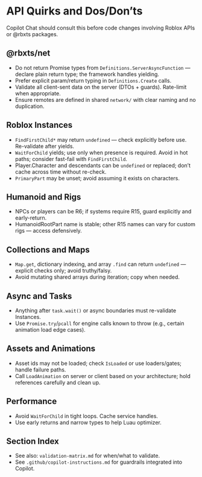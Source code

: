 # API Quirks and Dos/Don’ts

Copilot Chat should consult this before code changes involving Roblox APIs or @rbxts packages.

## @rbxts/net

- Do not return Promise types from `Definitions.ServerAsyncFunction` — declare plain return type; the framework handles yielding.
- Prefer explicit param/return typing in `Definitions.Create` calls.
- Validate all client-sent data on the server (DTOs + guards). Rate-limit when appropriate.
- Ensure remotes are defined in shared `network/` with clear naming and no duplication.

## Roblox Instances

- `FindFirstChild*` may return `undefined` — check explicitly before use. Re-validate after yields.
- `WaitForChild` yields; use only when presence is required. Avoid in hot paths; consider fast-fail with `FindFirstChild`.
- Player.Character and descendants can be `undefined` or replaced; don’t cache across time without re-check.
- `PrimaryPart` may be unset; avoid assuming it exists on characters.

## Humanoid and Rigs

- NPCs or players can be R6; if systems require R15, guard explicitly and early-return.
- HumanoidRootPart name is stable; other R15 names can vary for custom rigs — access defensively.

## Collections and Maps

- `Map.get`, dictionary indexing, and array `.find` can return `undefined` — explicit checks only; avoid truthy/falsy.
- Avoid mutating shared arrays during iteration; copy when needed.

## Async and Tasks

- Anything after `task.wait()` or async boundaries must re-validate Instances.
- Use `Promise.try`/`pcall` for engine calls known to throw (e.g., certain animation load edge cases).

## Assets and Animations

- Asset ids may not be loaded; check `IsLoaded` or use loaders/gates; handle failure paths.
- Call `LoadAnimation` on server or client based on your architecture; hold references carefully and clean up.

## Performance

- Avoid `WaitForChild` in tight loops. Cache service handles.
- Use early returns and narrow types to help Luau optimizer.

## Section Index

- See also: `validation-matrix.md` for when/what to validate.
- See `.github/copilot-instructions.md` for guardrails integrated into Copilot.

